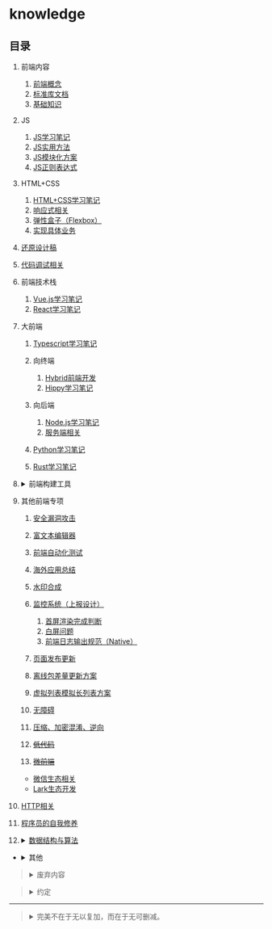 # knowledge

## 目录
1. 前端内容

    1. [前端概念](./网站前端/前端内容/README.md)
    2. [标准库文档](./网站前端/前端内容/标准库文档.md)
    3. [基础知识](./网站前端/前端内容/基础知识.md)
2. JS

    1. [JS学习笔记](./网站前端/JS学习笔记/README.md)
    2. [JS实用方法](./网站前端/JS方法积累/实用方法/README.md)
    3. [JS模块化方案](./网站前端/JS模块化方案/README.md)
    4. [JS正则表达式](./网站前端/JS正则表达式/README.md)
3. HTML+CSS

    1. [HTML+CSS学习笔记](./网站前端/HTML+CSS学习笔记/README.md)
    2. [响应式相关](./网站前端/HTML+CSS学习笔记/响应式相关.md)
    3. [弹性盒子（Flexbox）](./网站前端/HTML+CSS学习笔记/弹性盒子（Flexbox）.md)
    4. [实现具体业务](./网站前端/HTML+CSS学习笔记/实现具体业务.md)
4. [还原设计稿](./网站前端/还原设计稿/README.md)
5. [代码调试相关](./网站前端/代码调试相关/README.md)
6. 前端技术栈

    1. [Vue.js学习笔记](./网站前端/Vue.js学习笔记/README.md)
    2. [React学习笔记](./网站前端/React学习笔记/README.md)
7. 大前端

    1. [Typescript学习笔记](./网站前端/Typescript学习笔记/README.md)
    2. 向终端

        1. [Hybrid前端开发](./网站前端/Hybrid前端开发/README.md)
        2. [Hippy学习笔记](./网站前端/Hippy学习笔记/README.md)
    3. 向后端

        1. [Node.js学习笔记](./网站前端/Node.js学习笔记/README.md)
        2. [服务端相关](./网站前端/服务端相关/README.md)
    4. [Python学习笔记](./网站前端/Python学习笔记/README.md)
    5. [Rust学习笔记](./网站前端/Rust学习笔记/README.md)
8. <details>

    <summary>前端构建工具</summary>

    1. [webpack学习笔记](./网站前端/webpack学习笔记/README.md)
    2. [Babel学习笔记](./网站前端/Babel学习笔记/README.md)
    3. [yarn+Lerna学习笔记](./网站前端/yarn+Lerna学习笔记/README.md)
    4. [ESLint+Prettier+Stylelint学习笔记](./网站前端/ESLint+Prettier+Stylelint学习笔记/README.md)
    5. [Node.js脚手架（TypeScript+pm2或nodemon+--inspect）](./网站前端/Node.js脚手架（TypeScript+pm2或nodemon+--inspect）/README.md)
    6. [我安装的全局仓库](./网站前端/Node.js学习笔记/我安装的全局仓库.md)
    </details>
9. 其他前端专项

    1. [安全漏洞攻击](./网站前端/其他前端专项/安全漏洞攻击/README.md)
    1. [富文本编辑器](./网站前端/其他前端专项/富文本编辑器/README.md)
    1. [前端自动化测试](./网站前端/其他前端专项/前端自动化测试/README.md)
    1. [海外应用总结](./网站前端/其他前端专项/海外应用总结/README.md)
    1. [水印合成](./网站前端/其他前端专项/水印合成/README.md)
    1. [监控系统（上报设计）](./网站前端/其他前端专项/监控系统（上报设计）/README.md)

        1. [首屏渲染完成判断](./网站前端/其他前端专项/首屏渲染完成判断/README.md)
        1. [白屏问题](./网站前端/其他前端专项/白屏问题/README.md)
        1. [前端日志输出规范（Native）](./网站前端/其他前端专项/前端日志输出规范（Native）/README.md)
    1. [页面发布更新](./网站前端/其他前端专项/页面发布更新/README.md)
    1. [离线包差量更新方案](./网站前端/其他前端专项/离线包差量更新方案/README.md)
    1. [虚拟列表模拟长列表方案](./网站前端/其他前端专项/虚拟列表模拟长列表方案/README.md)
    1. [无障碍](./网站前端/其他前端专项/无障碍/README.md)
    1. [压缩、加密混淆、逆向](./网站前端/其他前端专项/压缩、加密混淆、逆向/README.md)
    1. ~~[低代码](./网站前端/其他前端专项/低代码/README.md)~~
    1. ~~[微前端](./网站前端/其他前端专项/微前端/README.md)~~

    - [微信生态相关](./网站前端/其他前端专项/微信生态相关/README.md)
    - [Lark生态开发](./网站前端/其他前端专项/Lark生态开发/README.md)
10. [HTTP相关](./网站前端/HTTP相关/README.md)
11. [程序员的自我修养](./网站前端/程序员的自我修养/README.md)
12. <details>

    <summary><a href="https://github.com/realgeoffrey/knowledge/blob/master/网站前端/数据结构与算法/README.md">数据结构与算法</a></summary>

    1. [LeetCode记录](./网站前端/数据结构与算法/LeetCode记录/README.md)
    2. [JS手写代码](./网站前端/JS方法积累/手写代码/README.md)
    </details>

- <details>

    <summary>其他</summary>

    1. [/工具使用](./工具使用/README.md)
    2. [/环境安装、配置](./环境安装、配置/README.md)
    </details>

><details>
><summary>废弃内容</summary>
>
>1. [兼容至ie6](./网站前端/兼容至ie6/README.md)
>2. [JS废弃代码](./网站前端/JS方法积累/废弃代码/README.md)
>3. [原生JS宽高](./网站前端/JS学习笔记/原生JS宽高.md)
>4. [gulp使用](./网站前端/gulp使用/README.md)
>5. 初始化模板
>
>    1. [cssReset.scss](./网站前端/初始化模板/cssReset.scss)
>    2. [init.html](./网站前端/初始化模板/init.html)
>6. [SCSS使用](./网站前端/SCSS使用/README.md)
></details>

><details>
><summary>约定</summary>
>
>1. `+`、`-`含义
>
>    1. `ie8+`：包括ie8以及高于ie8的ie浏览器。
>    2. `ie8-`：包括ie8以及低于ie8的ie浏览器。
>2. 变量命名含义
>
>    1. `dom`：`Element`实例（或`document`、`Node`实例）
>    2. `$dom`：jQuery（或Zepto）对象包装的DOM元素
>    3. `obj`：对象实例
>    4. `arr`：数组实例
>3. 浏览器针对的系统环境
>
>    1. `PC`：针对桌面端制作的网页（系统包括：macOS、Windows）。
>    2. `WAP`：针对移动端（手机浏览器或Hybrid App）制作的页面（系统包括：iOS、Android）。
>4. 默认仅针对浏览器的JS运行时环境（JavaScript runtime environment）
>
>    其他JS运行时环境：Node.js、[Deno](https://github.com/denoland/deno)、[Bun](https://github.com/oven-sh/bun)。
>5. 原型链（`[[Prototype]]`）
>
>    （非标准）`对象.__proto__`等价于：`Object.getPrototypeOf(对象)/Object.setPrototypeOf(对象, 原型对象)`
>6. 父子级含义
>
>    广义上可能包含祖先级、孙辈级之间关系，不仅仅是一层父子间关系。
></details>

---
><details>
><summary>完美不在于无以复加，而在于无可删减。</summary>
>
>[![Star History Chart](https://api.star-history.com/svg?repos=realgeoffrey/knowledge&type=Date)](https://star-history.com/#realgeoffrey/knowledge&Date)
></details>
